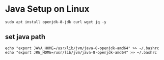 # Java Setup on Linux

```
sudo apt install openjdk-8-jdk curl wget jq -y

```

## set java path

```
echo "export JAVA_HOME=/usr/lib/jvm/java-8-openjdk-amd64" >> ~/.bashrc
echo "export JRE_HOME=/usr/lib/jvm/java-8-openjdk-amd64" >> ~/.bashrc 
```
